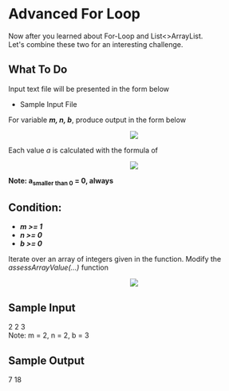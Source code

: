  # Advanced For Loop
Now after you learned about For-Loop and List<>ArrayList. \
Let's combine these two for an interesting challenge.

## **What To Do**

Input text file will be presented in the form below 
- Sample Input File 

For variable **_m, n, b_**, produce output in the form below
<p align="center">
   <img src="metadata/1.jpg">
 </p>  

Each value _a_ is calculated with the formula of

<p align="center">
   <img src="metadata/2.jpg">
 </p>  
 
**Note: a<sub>smaller than 0</sub> = 0, always**
 
## **Condition:**
- **_m >= 1_**
- **_n >= 0_**
- **_b >= 0_**

Iterate over an array of integers given in the function. Modify the _assessArrayValue(...)_ function
<p align="center">
   <img src="metadata/0.jpg">
 </p>

## **Sample Input**
2 2 3 \
Note: m = 2, n = 2, b = 3

## **Sample Output**
7 18



